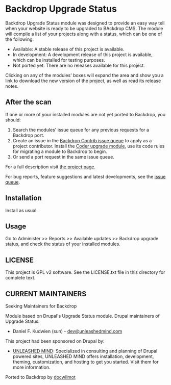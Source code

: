 Backdrop Upgrade Status
==============


Backdrop Upgrade Status module was designed to provide an easy way tell when
your website is ready to be upgraded to BAckdrop CMS. The module will compile a
list of your projects along with a status, which can be one of the following:

* Available: A stable release of this project is available.
* In development: A development release of this project is available, which can
be installed for testing purposes.
* Not ported yet: There are no releases available for this project.

Clicking on any of the modules' boxes will expand the area and show you a link 
to download the new version of the project, as well as read its release notes.

After the scan
--------------

If one or more of your installed modules are not yet ported to Backdrop, you 
should:

1. Search the modules' issue queue for any previous requests for a Backdrop 
port.
2. Create an issue in the [Backdrop Contrib issue queue](https://github.com/backdrop-ops/contrib/issues)
to apply as a project contributor. Install the [Coder upgrade module](https://github.com/backdrop-contrib/coder_upgrade),
use its code rules for migrating a module to Backdrop to begin.
3. Or send a port request in the same issue queue.

For a full description visit [the project page](https://github.com/backdrop-contrib/backdrop_upgrade_status).

For bug reports, feature suggestions and latest developments, see the [issue queue](https://github.com/backdrop-contrib/backdrop_upgrade_status/issues).

Installation
------------

Install as usual.

Usage
-----

Go to Administer >> Reports >> Available updates >> Backdrop upgrade status, 
and check the status of your installed modules.

LICENSE
---------------    

This project is GPL v2 software. See the LICENSE.txt file in this directory 
for complete text.

CURRENT MAINTAINERS
-------------------

Seeking Maintainers for Backdrop

Module based on Drupal's Upgrade Status module.
Drupal maintainers of Upgrade Status:

* Daniel F. Kudwien (sun) - dev@unleashedmind.com

This project had been sponsored on Drupal by:

* [UNLEASHED MIND](http://www.unleashedmind.com): Specialized in consulting and
planning of Drupal powered sites, UNLEASHED MIND offers installation, development, theming, customization, and hosting to get you started. Visit them for more information.

Ported to Backdrop by [docwilmot](https://github.com/docwilmot)
